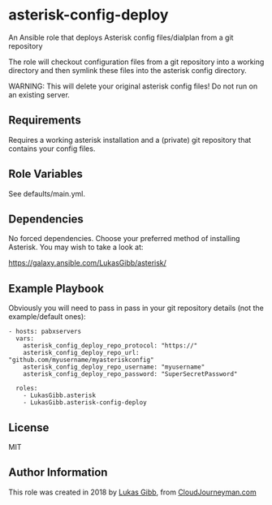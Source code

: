 asterisk-config-deploy
=========

An Ansible role that deploys Asterisk config files/dialplan from a git repository

The role will checkout configuration files from a git repository into a working
directory and then symlink these files into the asterisk config directory.

WARNING: This will delete your original asterisk config files! Do not run on an existing server.

Requirements
------------

Requires a working asterisk installation and a (private) git repository that contains your config files.

Role Variables
--------------

See defaults/main.yml.

Dependencies
------------

No forced dependencies. Choose your preferred method of installing Asterisk. You may wish to take a look at:

https://galaxy.ansible.com/LukasGibb/asterisk/

Example Playbook
----------------

Obviously you will need to pass in pass in your git repository details (not the example/default ones):

    - hosts: pabxservers
      vars: 
        asterisk_config_deploy_repo_protocol: "https://" 
        asterisk_config_deploy_repo_url: "github.com/myusername/myasteriskconfig"
        asterisk_config_deploy_repo_username: "myusername"
        asterisk_config_deploy_repo_password: "SuperSecretPassword"
      
      roles:
        - LukasGibb.asterisk
        - LukasGibb.asterisk-config-deploy

License
-------

MIT

Author Information
------------------

This role was created in 2018 by [Lukas Gibb](https://github.com/LukasGibb), from [CloudJourneyman.com](http://www.cloudjourneyman.com/)
